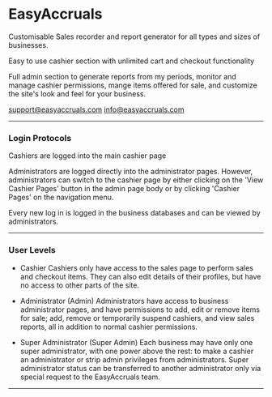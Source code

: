 # EasyAccruals
Customisable Sales recorder and report generator for all types and sizes of businesses.

Easy to use cashier section with unlimited cart and checkout functionality 

Full admin section to generate reports from my periods, monitor and manage cashier permissions, mange items offered for sale, and customize the site's look and feel for your business.

support@easyaccruals.com
info@easyaccruals.com 

**************
### Login Protocols

Cashiers are logged into the main cashier page

Administrators are logged directly into the administrator pages. However, administrators can switch to the cashier page by either clicking on the 'View Cashier Pages' button in the admin page body or by clicking 'Cashier Pages' on the navigation menu.

Every new log in is logged in the business databases and can be viewed by administrators.

***************

### User Levels
* Cashier
Cashiers only have access to the sales page to perform sales and checkout items. They can also edit details of their profiles, but have no access to other parts of the site.

* Administrator (Admin)
Administrators have access to business administrator pages, and have permissions to add, edit or remove items for sale; add, remove or temporarily suspend cashiers, and view sales reports, all in addition to normal cashier permissions.

* Super Administrator (Super Admin)
Each business may have only one super administrator, with one power above the rest: to make a cashier an administrator or strip admin privileges from administrators. Super administrator status can be transferred to another administrator only via special request to the EasyAccruals team.

*************

